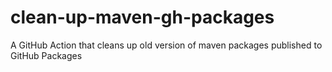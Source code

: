 # clean-up-maven-gh-packages
A GitHub Action that cleans up old version of maven packages published to GitHub Packages
